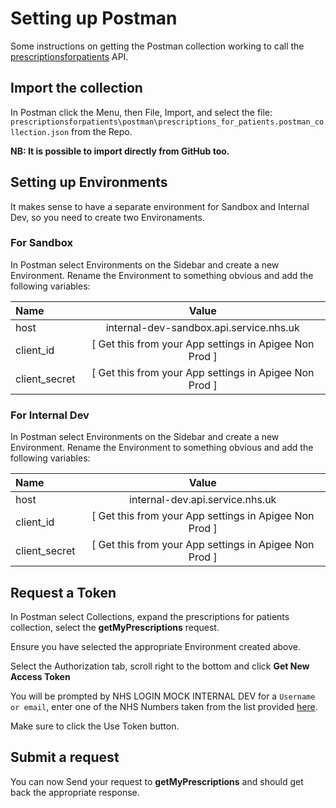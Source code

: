 # Setting up Postman
Some instructions on getting the Postman collection working to call the [prescriptionsforpatients](https://github.com/NHSDigital/prescriptionsforpatients) API.

## Import the collection
In Postman click the Menu, then File, Import, and select the file: `prescriptionsforpatients\postman\prescriptions_for_patients.postman_collection.json` from the Repo.

__NB: It is possible to import directly from GitHub too.__


## Setting up Environments
It makes sense to have a separate environment for Sandbox and Internal Dev, so you need to create two Environaments.

### For Sandbox
In Postman select Environments on the Sidebar and create a new Environment. Rename the Environment to something obvious and add the following variables:

| Name          | Value                                                  |
| :---          |    :----:                                              |
| host          | internal-dev-sandbox.api.service.nhs.uk                |
| client_id     | [ Get this from your App settings in Apigee Non Prod ] |
| client_secret | [ Get this from your App settings in Apigee Non Prod ] |

### For Internal Dev
In Postman select Environments on the Sidebar and create a new Environment. Rename the Environment to something obvious and add the following variables:

| Name          | Value                                                  |
| :---          |    :----:                                              |
| host          | internal-dev.api.service.nhs.uk                        |
| client_id     | [ Get this from your App settings in Apigee Non Prod ] |
| client_secret | [ Get this from your App settings in Apigee Non Prod ] |

## Request a Token
In Postman select Collections, expand the prescriptions for patients collection, select the __getMyPrescriptions__ request.

Ensure you have selected the appropriate Environment created above.

Select the Authorization tab, scroll right to the bottom and click __Get New Access Token__

You will be prompted by NHS LOGIN MOCK INTERNAL DEV for a `Username or email`, enter one of the NHS Numbers taken from the list provided [here](https://nhsd-confluence.digital.nhs.uk/display/APM/Testing+with+mock+auth#Testingwithmockauth-NHSLogintestusers).

Make sure to click the Use Token button.

## Submit a request

You can now Send your request to __getMyPrescriptions__ and should get back the appropriate response.
